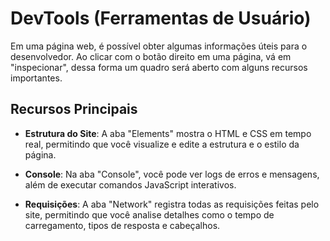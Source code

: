 # DevTools (Ferramentas de Usuário)

Em uma página web, é possível obter algumas informações úteis para o desenvolvedor. Ao clicar com o botão direito em uma página, vá em "inspecionar", dessa forma um quadro será aberto com alguns recursos importantes.

## Recursos Principais

- **Estrutura do Site**: A aba "Elements" mostra o HTML e CSS em tempo real, permitindo que você visualize e edite a estrutura e o estilo da página.

- **Console**: Na aba "Console", você pode ver logs de erros e mensagens, além de executar comandos JavaScript interativos.

- **Requisições**: A aba "Network" registra todas as requisições feitas pelo site, permitindo que você analise detalhes como o tempo de carregamento, tipos de resposta e cabeçalhos.